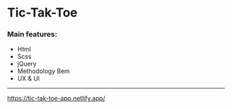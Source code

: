 # Tic-Tak-Toe

### Main features: 
 - Html
 - Scss
 - jQuery 
 - Methodology Bem
 - UX & UI
 


---

https://tic-tak-toe-app.netlify.app/

